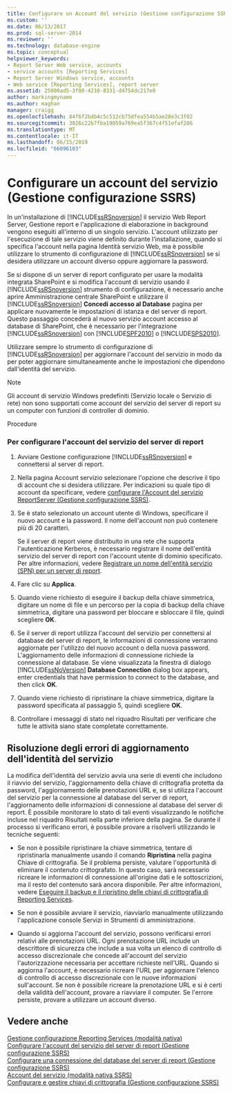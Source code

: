 ```yaml
---
title: Configurare un Account del servizio (Gestione configurazione SSRS) | Microsoft Docs
ms.custom: ''
ms.date: 06/13/2017
ms.prod: sql-server-2014
ms.reviewer: ''
ms.technology: database-engine
ms.topic: conceptual
helpviewer_keywords:
- Report Server Web service, accounts
- service accounts [Reporting Services]
- Report Server Windows service, accounts
- Web service [Reporting Services], report server
ms.assetid: 25000ad5-3f80-4210-8331-d4754dc217e0
author: markingmyname
ms.author: maghan
manager: craigg
ms.openlocfilehash: 84f6f2bdb4c5c512cb75dfea554b5ae28e3c3f02
ms.sourcegitcommit: 3026c22b7fba19059a769ea5f367c4f51efaf286
ms.translationtype: MT
ms.contentlocale: it-IT
ms.lasthandoff: 06/15/2019
ms.locfileid: "66096103"
---
```

# <a name="configure-a-service-account-ssrs-configuration-manager"></a>Configurare un account del servizio (Gestione configurazione SSRS)
  In un'installazione di [!INCLUDE[ssRSnoversion](../../includes/ssrsnoversion-md.md)] il servizio Web Report Server, Gestione report e l'applicazione di elaborazione in background vengono eseguiti all'interno di un singolo servizio. L'account utilizzato per l'esecuzione di tale servizio viene definito durante l'installazione, quando si specifica l'account nella pagina Identità servizio Web, ma è possibile utilizzare lo strumento di configurazione di [!INCLUDE[ssRSnoversion](../../includes/ssrsnoversion-md.md)] se si desidera utilizzare un account diverso oppure aggiornare la password.  
  
 Se si dispone di un server di report configurato per usare la modalità integrata SharePoint e si modifica l'account di servizio usando il [!INCLUDE[ssRSnoversion](../../includes/ssrsnoversion-md.md)] strumento di configurazione, è necessario anche aprire Amministrazione centrale SharePoint e utilizzare il [!INCLUDE[ssRSnoversion](../../includes/ssrsnoversion-md.md)]  **Concedi accesso al Database** pagina per applicare nuovamente le impostazioni di istanza e del server di report. Questo passaggio concederà al nuovo servizio account accesso al database di SharePoint, che è necessario per l'integrazione [!INCLUDE[ssRSnoversion](../../includes/ssrsnoversion-md.md)] con [!INCLUDE[SPF2010](../../includes/spf2010-md.md)] o [!INCLUDE[SPS2010](../../includes/sps2010-md.md)].  
  
 Utilizzare sempre lo strumento di configurazione di [!INCLUDE[ssRSnoversion](../../includes/ssrsnoversion-md.md)] per aggiornare l'account del servizio in modo da per poter aggiornare simultaneamente anche le impostazioni che dipendono dall'identità del servizio.  
  
> [!NOTE]  
>  Gli account di servizio Windows predefiniti (Servizio locale o Servizio di rete) non sono supportati come account del servizio del server di report su un computer con funzioni di controller di dominio.  
  
 Procedure  
  
### <a name="to-configure-the-report-server-service-account"></a>Per configurare l'account del servizio del server di report  
  
1.  Avviare Gestione configurazione [!INCLUDE[ssRSnoversion](../../includes/ssrsnoversion-md.md)] e connettersi al server di report.  
  
2.  Nella pagina Account servizio selezionare l'opzione che descrive il tipo di account che si desidera utilizzare. Per indicazioni su quale tipo di account da specificare, vedere [configurare l'Account del servizio ReportServer &#40;Gestione configurazione SSRS&#41;](../../reporting-services/install-windows/configure-the-report-server-service-account-ssrs-configuration-manager.md).  
  
3.  Se è stato selezionato un account utente di Windows, specificare il nuovo account e la password. Il nome dell'account non può contenere più di 20 caratteri.  
  
     Se il server di report viene distribuito in una rete che supporta l'autenticazione Kerberos, è necessario registrare il nome dell'entità servizio del server di report con l'account utente di dominio specificato. Per altre informazioni, vedere [Registrare un nome dell'entità servizio &#40;SPN&#41; per un server di report](../../reporting-services/report-server/register-a-service-principal-name-spn-for-a-report-server.md).  
  
4.  Fare clic su **Applica**.  
  
5.  Quando viene richiesto di eseguire il backup della chiave simmetrica, digitare un nome di file e un percorso per la copia di backup della chiave simmetrica, digitare una password per bloccare e sbloccare il file, quindi scegliere **OK**.  
  
6.  Se il server di report utilizza l'account del servizio per connettersi al database del server di report, le informazioni di connessione verranno aggiornate per l'utilizzo del nuovo account o della nuova password. L'aggiornamento delle informazioni di connessione richiede la connessione al database. Se viene visualizzata la finestra di dialogo [!INCLUDE[ssNoVersion](../../includes/ssnoversion-md.md)] **Database Connection** dialog box appears, enter credentials that have permission to connect to the database, and then click **OK**.  
  
7.  Quando viene richiesto di ripristinare la chiave simmetrica, digitare la password specificata al passaggio 5, quindi scegliere **OK**.  
  
8.  Controllare i messaggi di stato nel riquadro Risultati per verificare che tutte le attività siano state completate correttamente.  
  
## <a name="troubleshooting-service-identity-update-errors"></a>Risoluzione degli errori di aggiornamento dell'identità del servizio  
 La modifica dell'identità del servizio avvia una serie di eventi che includono il riavvio del servizio, l'aggiornamento della chiave di crittografia protetta da password, l'aggiornamento delle prenotazioni URL e, se si utilizza l'account del servizio per la connessione al database del server di report, l'aggiornamento delle informazioni di connessione al database del server di report. È possibile monitorare lo stato di tali eventi visualizzando le notifiche incluse nel riquadro Risultati nella parte inferiore della pagina. Se durante il processo si verificano errori, è possibile provare a risolverli utilizzando le tecniche seguenti:  
  
-   Se non è possibile ripristinare la chiave simmetrica, tentare di ripristinarla manualmente usando il comando **Ripristina** nella pagina Chiave di crittografia. Se il problema persiste, valutare l'opportunità di eliminare il contenuto crittografato. In questo caso, sarà necessario ricreare le informazioni di connessione all'origine dati e le sottoscrizioni, ma il resto del contenuto sarà ancora disponibile. Per altre informazioni, vedere [Eseguire il backup e il ripristino delle chiavi di crittografia di Reporting Services](../../reporting-services/install-windows/ssrs-encryption-keys-back-up-and-restore-encryption-keys.md).  
  
-   Se non è possibile avviare il servizio, riavviarlo manualmente utilizzando l'applicazione console Servizi in Strumenti di amministrazione.  
  
-   Quando si aggiorna l'account del servizio, possono verificarsi errori relativi alle prenotazioni URL. Ogni prenotazione URL include un descrittore di sicurezza che include a sua volta un elenco di controllo di accesso discrezionale che concede all'account del servizio l'autorizzazione necessaria per accettare richieste nell'URL. Quando si aggiorna l'account, è necessario ricreare l'URL per aggiornare l'elenco di controllo di accesso discrezionale con le nuove informazioni sull'account. Se non è possibile ricreare la prenotazione URL e si è certi della validità dell'account, provare a riavviare il computer. Se l'errore persiste, provare a utilizzare un account diverso.  
  
## <a name="see-also"></a>Vedere anche  
 [Gestione configurazione Reporting Services &#40;modalità nativa&#41;](../../../2014/sql-server/install/reporting-services-configuration-manager-native-mode.md)   
 [Configurare l'account del servizio del server di report &#40;Gestione configurazione SSRS&#41;](../../reporting-services/install-windows/configure-the-report-server-service-account-ssrs-configuration-manager.md)   
 [Configurare una connessione del database del server di report &#40;Gestione configurazione SSRS&#41;](../../../2014/sql-server/install/configure-a-report-server-database-connection-ssrs-configuration-manager.md)   
 [Account del servizio &#40;modalità nativa SSRS&#41;](../../../2014/sql-server/install/service-account-ssrs-native-mode.md)   
 [Configurare e gestire chiavi di crittografia &#40;Gestione configurazione SSRS&#41;](../../reporting-services/install-windows/ssrs-encryption-keys-manage-encryption-keys.md)  
  
  
